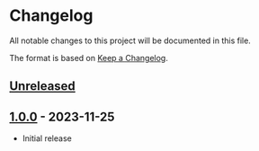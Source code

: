 # Changelog

All notable changes to this project will be documented in this file.

The format is based on [Keep a Changelog](https://keepachangelog.com/en/1.1.0/).

## [Unreleased]

## [1.0.0] - 2023-11-25
- Initial release

[unreleased]: https://github.com/Chrede88/qubt/compare/v1.0.0...HEAD
[1.0.0]: https://github.com/Chrede88/qubt/releases/tag/v1.0.0
